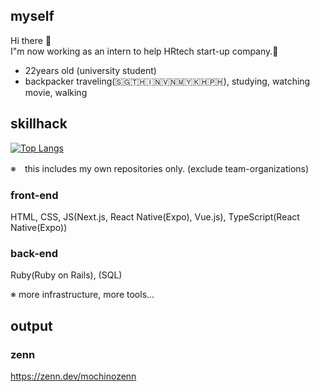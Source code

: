## myself
 Hi there 👋<br />
 I"m now working as an intern to help HRtech start-up company.🎉<br />

- 22years old (university student)
- backpacker traveling(🇸🇬🇹🇭🇮🇳🇻🇳🇲🇾🇰🇭🇵🇭), studying, watching movie, walking

## skillhack

[![Top Langs](https://github-readme-stats.vercel.app/api/top-langs/?username=ryosukemochizuki&langs_count=10&card_width=1024&layout=compact)](https://github.com/anuraghazra/github-readme-stats)

※　this includes my own repositories only. (exclude team-organizations)

### front-end
HTML, CSS, JS(Next.js, React Native(Expo), Vue.js), TypeScript(React Native(Expo))

### back-end
Ruby(Ruby on Rails), (SQL)

※ more infrastructure, more tools...

## output

### zenn
https://zenn.dev/mochinozenn
